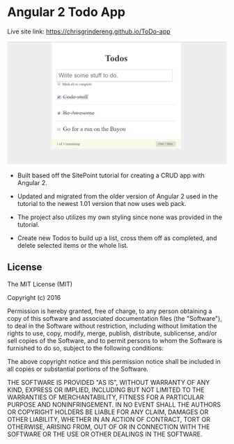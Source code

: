 # Angular 2 Todo App

Live site link: https://chrisgrindereng.github.io/ToDo-app

<img src=./screenshots/Todo.png />

- Built based off the SitePoint tutorial for creating a CRUD app with Angular 2. 

- Updated and migrated from the older version of Angular 2 used in the tutorial to the newest 1.01 version that now uses web pack. 

- The project also utilizes my own styling since none was provided in the tutorial. 

- Create new Todos to build up a list, cross them off as completed, and delete selected items or the whole list.

## License

The MIT License (MIT)

Copyright (c) 2016 

Permission is hereby granted, free of charge, to any person obtaining a copy of this software and associated documentation files (the "Software"), to deal in the Software without restriction, including without limitation the rights to use, copy, modify, merge, publish, distribute, sublicense, and/or sell copies of the Software, and to permit persons to whom the Software is furnished to do so, subject to the following conditions:

The above copyright notice and this permission notice shall be included in all copies or substantial portions of the Software.

THE SOFTWARE IS PROVIDED "AS IS", WITHOUT WARRANTY OF ANY KIND, EXPRESS OR IMPLIED, INCLUDING BUT NOT LIMITED TO THE WARRANTIES OF MERCHANTABILITY, FITNESS FOR A PARTICULAR PURPOSE AND NONINFRINGEMENT. IN NO EVENT SHALL THE AUTHORS OR COPYRIGHT HOLDERS BE LIABLE FOR ANY CLAIM, DAMAGES OR OTHER LIABILITY, WHETHER IN AN ACTION OF CONTRACT, TORT OR OTHERWISE, ARISING FROM, OUT OF OR IN CONNECTION WITH THE SOFTWARE OR THE USE OR OTHER DEALINGS IN THE SOFTWARE.
